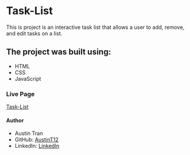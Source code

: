 # Task-List
This is project is an interactive task list that allows a user to add, remove, and edit tasks on a list. 
## The project was built using: 
* HTML 
* CSS 
* JavaScript
### Live Page
[Task-List](http://127.0.0.1:5500/index.html)
#### Author
* Austin Tran 
* GitHub: [AustinT12](https://github.com/AustinT12)
* LinkedIn: [LinkedIn](https://www.linkedin.com/in/austin-tran12/)
